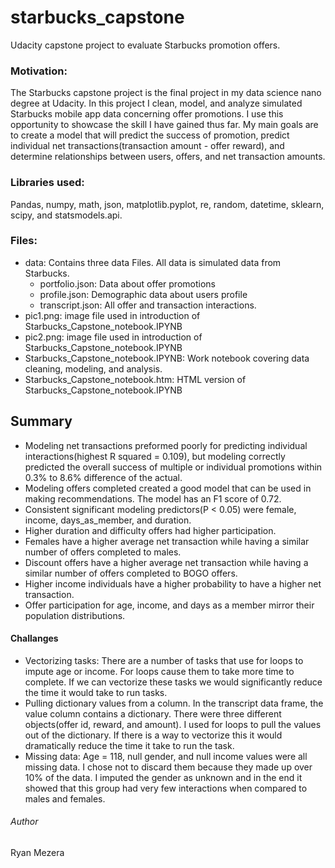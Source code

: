 # starbucks_capstone
Udacity capstone project to evaluate Starbucks promotion offers.

### Motivation:
The Starbucks capstone project is the final project in my data science nano degree at Udacity.  In this project I clean, model, and analyze simulated Starbucks mobile app data concerning offer promotions.  I use this opportunity to showcase the skill I have gained thus far.  My main goals are to create a model that will predict the success of promotion, predict individual net transactions(transaction amount - offer reward), and determine relationships between users, offers, and net transaction amounts.    


### Libraries used:
Pandas, numpy, math, json, matplotlib.pyplot, re, random, datetime, sklearn, scipy, and statsmodels.api.


### Files:
- data: Contains three data Files.  All data is simulated data from Starbucks.
  - portfolio.json: Data about offer promotions
  - profile.json: Demographic data about users profile
  - transcript.json: All offer and transaction interactions.
- pic1.png: image file used in introduction of Starbucks_Capstone_notebook.IPYNB
- pic2.png: image file used in introduction of Starbucks_Capstone_notebook.IPYNB
- Starbucks_Capstone_notebook.IPYNB: Work notebook covering data cleaning, modeling, and analysis.
- Starbucks_Capstone_notebook.htm: HTML version of Starbucks_Capstone_notebook.IPYNB

## Summary

- Modeling net transactions preformed poorly for predicting individual interactions(highest R squared = 0.109), but modeling correctly predicted the overall success of multiple or individual promotions within 0.3% to 8.6% difference of the actual.
- Modeling offers completed created a good model that can be used in making recommendations.  The model has an F1 score of 0.72.
- Consistent significant modeling predictors(P < 0.05) were female, income, days_as_member, and duration.
- Higher duration and difficulty offers had higher participation.
- Females have a higher average net transaction while having a similar number of offers completed to males.
- Discount offers have a higher average net transaction while having a similar number of offers completed to BOGO offers.
- Higher income individuals have a higher probability to have a higher net transaction.
- Offer participation for age, income, and days as a member mirror their population distributions.


#### Challanges

- Vectorizing tasks: There are a number of tasks that use for loops to impute age or income.  For loops cause them to take more time to complete.  If we can vectorize these tasks we would significantly reduce the time it would take to run tasks.
- Pulling dictionary values from a column.  In the transcript data frame, the value column contains a dictionary.  There were three different objects(offer id, reward, and amount).  I used for loops to pull the values out of the dictionary.  If there is a way to vectorize this it would dramatically reduce the time it take to run the task.
- Missing data: Age = 118, null gender, and null income values were all missing data.  I chose not to discard them because they made up over 10% of the data.  I imputed the gender as unknown and in the end it showed that this group had very few interactions when compared to males and females.  
###### Author
Ryan Mezera
